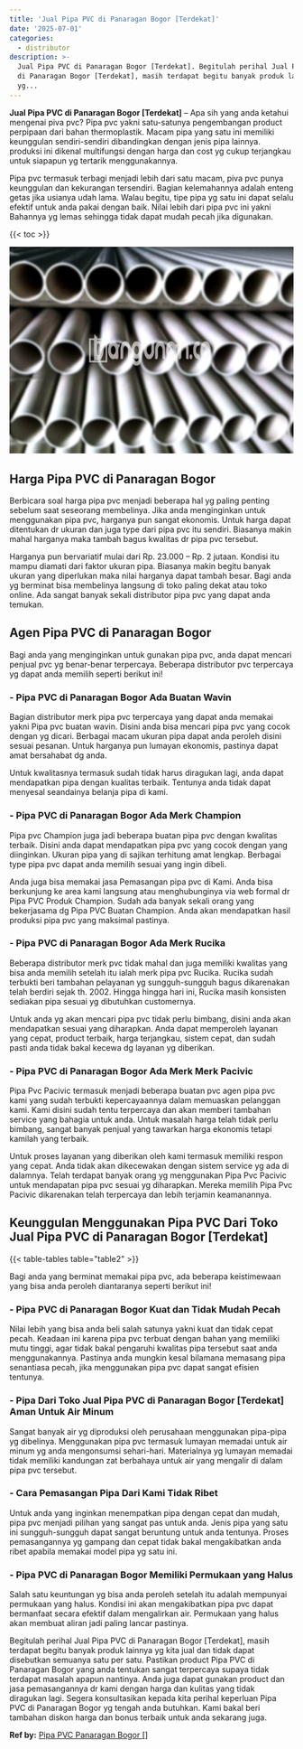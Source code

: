 ```yaml
---
title: 'Jual Pipa PVC di Panaragan Bogor [Terdekat]'
date: '2025-07-01'
categories:
  - distributor
description: >-
  Jual Pipa PVC di Panaragan Bogor [Terdekat]. Begitulah perihal Jual Pipa PVC
  di Panaragan Bogor [Terdekat], masih terdapat begitu banyak produk lainnya
  yg...
---
```


**Jual Pipa PVC di Panaragan Bogor \[Terdekat\]** – Apa sih yang anda ketahui mengenai piva pvc? Pipa pvc yakni satu-satunya pengembangan product perpipaan dari bahan thermoplastik. Macam pipa yang satu ini memiliki keunggulan sendiri-sendiri dibandingkan dengan jenis pipa lainnya. produksi ini dikenal multifungsi dengan harga dan cost yg cukup terjangkau untuk siapapun yg tertarik menggunakannya.

Pipa pvc termasuk terbagi menjadi lebih dari satu macam, piva pvc punya keunggulan dan kekurangan tersendiri. Bagian kelemahannya adalah enteng getas jika usianya udah lama. Walau begitu, tipe pipa yg satu ini dapat selalu efektif untuk anda pakai dengan baik. Nilai lebih dari pipa pvc ini yakni Bahannya yg lemas sehingga tidak dapat mudah pecah jika digunakan.

{{< toc >}}

![Jual Pipa PVC di Panaragan Bogor [Terdekat]](/images/jaul-pipa-pvc-62.png)

## Harga Pipa PVC di Panaragan Bogor

Berbicara soal harga pipa pvc menjadi beberapa hal yg paling penting sebelum saat seseorang membelinya. Jika anda menginginkan untuk menggunakan pipa pvc, harganya pun sangat ekonomis. Untuk harga dapat ditentukan dr ukuran dan juga type dari pipa pvc itu sendiri. Biasanya makin mahal harganya maka tambah bagus kwalitas dr pipa pvc tersebut.

Harganya pun bervariatif mulai dari Rp. 23.000 – Rp. 2 jutaan. Kondisi itu mampu diamati dari faktor ukuran pipa. Biasanya makin begitu banyak ukuran yang diperlukan maka nilai harganya dapat tambah besar. Bagi anda yg berminat bisa membelinya langsung di toko paling dekat atau toko online. Ada sangat banyak sekali distributor pipa pvc yang dapat anda temukan.

## Agen Pipa PVC di Panaragan Bogor

Bagi anda yang menginginkan untuk gunakan pipa pvc, anda dapat mencari penjual pvc yg benar-benar terpercaya. Beberapa distributor pvc terpercaya yg dapat anda memilih seperti berikut ini!

### \- Pipa PVC di Panaragan Bogor Ada Buatan Wavin

Bagian distributor merk pipa pvc terpercaya yang dapat anda memakai yakni Pipa pvc buatan wavin. Disini anda bisa mencari pipa pvc yang cocok dengan yg dicari. Berbagai macam ukuran pipa dapat anda peroleh disini sesuai pesanan. Untuk harganya pun lumayan ekonomis, pastinya dapat amat bersahabat dg anda.

Untuk kwalitasnya termasuk sudah tidak harus diragukan lagi, anda dapat mendapatkan pipa dengan kualitas terbaik. Tentunya anda tidak dapat menyesal seandainya belanja pipa di kami.

### \- Pipa PVC di Panaragan Bogor Ada Merk Champion

Pipa pvc Champion juga jadi beberapa buatan pipa pvc dengan kwalitas terbaik. Disini anda dapat mendapatkan pipa pvc yang cocok dengan yang diinginkan. Ukuran pipa yang di sajikan terhitung amat lengkap. Berbagai type pipa pvc dapat anda memilih sesuai yang ingin dibeli.

Anda juga bisa memakai jasa Pemasangan pipa pvc di Kami. Anda bisa berkunjung ke area kami langsung atau menghubunginya via web formal dr Pipa PVC Produk Champion. Sudah ada banyak sekali orang yang bekerjasama dg Pipa PVC Buatan Champion. Anda akan mendapatkan hasil produksi pipa pvc yang maksimal pastinya.

### \- Pipa PVC di Panaragan Bogor Ada Merk Rucika

Beberapa distributor merk pvc tidak mahal dan juga memiliki kwalitas yang bisa anda memilih setelah itu ialah merk pipa pvc Rucika. Rucika sudah terbukti beri tambahan pelayanan yg sungguh-sungguh bagus dikarenakan telah berdiri sejak th. 2002. Hingga hingga hari ini, Rucika masih konsisten sediakan pipa sesuai yg dibutuhkan customernya.

Untuk anda yg akan mencari pipa pvc tidak perlu bimbang, disini anda akan mendapatkan sesuai yang diharapkan. Anda dapat memperoleh layanan yang cepat, product terbaik, harga terjangkau, sistem cepat, dan sudah pasti anda tidak bakal kecewa dg layanan yg diberikan.

### \- Pipa PVC di Panaragan Bogor Ada Merk Merk Pacivic

Pipa Pvc Pacivic termasuk menjadi beberapa buatan pvc agen pipa pvc kami yang sudah terbukti kepercayaannya dalam memuaskan pelanggan kami. Kami disini sudah tentu terpercaya dan akan memberi tambahan service yang bahagia untuk anda. Untuk masalah harga telah tidak perlu bimbang, sangat banyak penjual yang tawarkan harga ekonomis tetapi kamilah yang terbaik.

Untuk proses layanan yang diberikan oleh kami termasuk memiliki respon yang cepat. Anda tidak akan dikecewakan dengan sistem service yg ada di dalamnya. Telah terdapat banyak orang yg menggunakan Pipa Pvc Pacivic untuk mendapatan pipa pvc sesuai yg diharapkan. Mereka memilih Pipa Pvc Pacivic dikarenakan telah terpercaya dan lebih terjamin keamanannya.

## Keunggulan Menggunakan Pipa PVC Dari Toko Jual Pipa PVC di Panaragan Bogor \[Terdekat\]

{{< table-tables table="table2" >}}

Bagi anda yang berminat memakai pipa pvc, ada beberapa keistimewaan yang bisa anda peroleh diantaranya seperti berikut ini!

### \- Pipa PVC di Panaragan Bogor Kuat dan Tidak Mudah Pecah

Nilai lebih yang bisa anda beli salah satunya yakni kuat dan tidak cepat pecah. Keadaan ini karena pipa pvc terbuat dengan bahan yang memiliki mutu tinggi, agar tidak bakal pengaruhi kwalitas pipa tersebut saat anda menggunakannya. Pastinya anda mungkin kesal bilamana memasang pipa senantiasa pecah, jika menggunakan pipa pvc dapat sangat efisien tentunya.

### \- Pipa Dari Toko Jual Pipa PVC di Panaragan Bogor \[Terdekat\] Aman Untuk Air Minum

Sangat banyak air yg diproduksi oleh perusahaan menggunakan pipa-pipa yg dibelinya. Menggunakan pipa pvc termasuk lumayan memadai untuk air minum yg anda mengonsumsi sehari-hari. Materialnya yg lumayan memadai tidak memiliki kandungan zat berbahaya untuk air yang mengalir di dalam pipa pvc tersebut.

### \- Cara Pemasangan Pipa Dari Kami Tidak Ribet

Untuk anda yang inginkan menempatkan pipa dengan cepat dan mudah, pipa pvc menjadi pilihan yang sangat pas untuk anda. Jenis pipa yang satu ini sungguh-sungguh dapat sangat beruntung untuk anda tentunya. Proses pemasangannya yg gampang dan cepat tidak bakal mengakibatkan anda ribet apabila memakai model pipa yg satu ini.

### \- Pipa PVC di Panaragan Bogor Memiliki Permukaan yang Halus

Salah satu keuntungan yg bisa anda peroleh setelah itu adalah mempunyai permukaan yang halus. Kondisi ini akan mengakibatkan pipa pvc dapat bermanfaat secara efektif dalam mengalirkan air. Permukaan yang halus akan membuat aliran jadi paling lancar pastinya.

Begitulah perihal Jual Pipa PVC di Panaragan Bogor \[Terdekat\], masih terdapat begitu banyak produk lainnya yg kita jual dan tidak dapat disebutkan semuanya satu per satu. Pastikan product Pipa PVC di Panaragan Bogor yang anda tentukan sangat terpercaya supaya tidak terdapat masalah apapun nantinya. Anda juga dapat gunakan product dan jasa pemasangannya dr kami dengan harga dan kulitas yang tidak diragukan lagi. Segera konsultasikan kepada kita perihal keperluan Pipa PVC di Panaragan Bogor yg tengah anda butuhkan. Kami bakal beri tambahan diskon harga dan bonus terbaik untuk anda sekarang juga.

**Ref by:** [Pipa PVC Panaragan Bogor []](https://id.wikipedia.org/wiki/Pipa)
